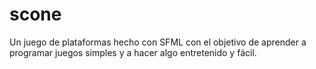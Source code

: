 scone
=====

Un juego de plataformas hecho con SFML con el objetivo de aprender a programar juegos simples
y a hacer algo entretenido y fácil.
